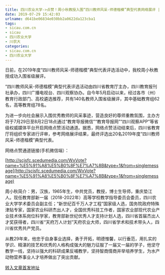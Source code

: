 ```yaml
---
title: 四川农业大学->点赞！周小秋教授入围“四川教师风采-师德楷模”典型代表网络展评 | sicau.com.cn
date: 2019-07-29 15:42:03
urlname: d641be06834e030bb2a0622da123cba1
tags: 
- sicau.com.cn
- sicau
- 四川农业大学
- 川农大
categories:
- sicau.com.cn
- 四川农业大学
---
```



日前，在2019年度“四川教师风采-师德楷模”典型代表评选活动中，我校周小秋教授成功入围省级展评。

“四川教师风采-师德楷模”典型代表评选活动由四川省教育厅主办，四川教育报刊社承办，四川广播电视台、四川观察协办。自今年5月启动以来，经过各市（州）教育行政部门、高校遴选推荐，共有140名教师入围省级展评，其中基础教育组62名，高等教育组78名。

为进一步向社会展示入围优秀教师的风采事迹，营造良好的尊师重教氛围，主办方将于7月29日至8月2日18点通过“教育导报微信”“教育导报网”“四川观察APP”等省级权威媒体平台开启网络点赞活动通道。据悉，网络点赞活动结束后，四川省教育厅将组织专家进行评审，参考网络展评结果，最终评选出20名2019年度“四川教师风采-师德楷模”典型代表。

网络点赞通道链接(手机微信端）：

[http://scjsfc.scedumedia.com/WxVote?name=%E5%91%A8%E5%B0%8F%E7%A7%8B&type=1&from=singlemessage](http://scjsfc.scedumedia.com/WxVote?name=%E5%91%A8%E5%B0%8F%E7%A7%8B&type=1&from=singlemessage)

周小秋简介：男，汉族，1965年生，中共党员，教授，博士生导师，重庆垫江人。现任教育部新一届（2018-2022年）高等学校教学指导委员会委员，四川农业大学学术委员会副主任；“新世纪百千万人才工程”国家级人选，国务院政府特殊津贴专家，国家农业科研杰出人才，全国优秀科技工作者，国家农业部现代农业产业技术体系岗位科学家，教育部新世纪优秀人才支持计划人选，四川省首届杰出人才奖获得者，四川省“天府万人计划”天府农业大师，四川省学术和技术带头人，四川省优秀共产党员。

从教29年来，他忠于自身事业选择，勇于开拓，明德惟馨，以行垂范，用扎实的学识、精湛的技艺和优秀的人格构成强大的魅力征服了一届又一届的学子，他坚守教学一线，坚持以强大的科研成果反哺教学，坚持智商情商并举培养学生，为水产动物营养事业人才培养做出了突出贡献。





[转入文章首发地址](https://news.sicau.edu.cn/info/1135/52693.htm)